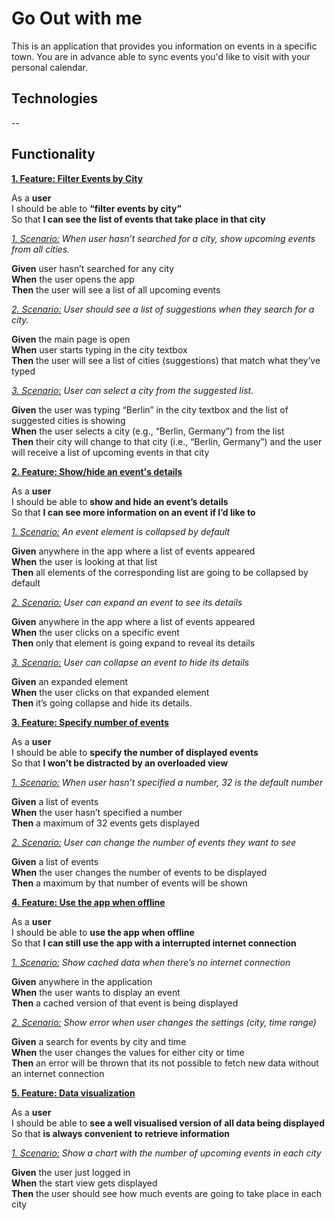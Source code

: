 # Go Out with me

This is an application that provides you information on events in a specific town. You are in advance able to sync events you'd like to visit with your personal calendar.

## Technologies

--

## Functionality

**<ins>1. Feature: Filter Events by City</ins>**


   As a **user**  
   I should be able to **“filter events by city”**  
   So that **I can see the list of events that take place in that city**  

*<ins>1. Scenario:</ins> When user hasn’t searched for a city, show upcoming events from all cities.*

   **Given** user hasn’t searched for any city  
   **When** the user opens the app  
   **Then** the user will see a list of all upcoming events  

*<ins>2. Scenario:</ins> User should see a list of suggestions when they search for a city.*

   **Given** the main page is open  
   **When** user starts typing in the city textbox  
   **Then** the user will see a list of cities (suggestions) that match what they’ve typed  

*<ins>3. Scenario:</ins> User can select a city from the suggested list.*

   **Given** the user was typing “Berlin” in the city textbox and the list of suggested cities is showing  
   **When** the user selects a city (e.g., “Berlin, Germany”) from the list  
   **Then** their city will change to that city (i.e., “Berlin, Germany”) and the user will receive a list of upcoming events   in that city

**<ins>2. Feature: Show/hide an event's details</ins>**


   As a **user**  
   I should be able to **show and hide an event’s details**  
   So that **I can see more information on an event if I’d like to**  

*<ins>1. Scenario:</ins> An event element is collapsed by default*

   **Given** anywhere in the app where a list of events appeared  
   **When** the user is looking at that list  
   **Then** all elements of the corresponding list are going to be collapsed by default  

*<ins>2. Scenario:</ins> User can expand an event to see its details*

   **Given** anywhere in the app where a list of events appeared  
   **When** the user clicks on a specific event  
   **Then** only that element is going expand to reveal its details  

*<ins>3. Scenario:</ins> User can collapse an event to hide its details*

   **Given** an expanded element  
   **When** the user clicks on that expanded element  
   **Then** it’s going collapse and hide its details.  

**<ins>3. Feature: Specify number of events</ins>**


   As a **user**  
   I should be able to **specify the number of displayed events**  
   So that **I won’t be distracted by an overloaded view**  

*<ins>1. Scenario:</ins> When user hasn’t specified a number, 32 is the default number*

   **Given** a list of events  
   **When** the user hasn’t specified a number  
   **Then** a maximum of 32 events gets displayed  

*<ins>2. Scenario:</ins> User can change the number of events they want to see*

   **Given** a list of events  
   **When** the user changes the number of events to be displayed  
   **Then** a maximum by that number of events will be shown  

**<ins>4. Feature: Use the app when offline</ins>**


   As a **user**  
   I should be able to **use the app when offline**  
   So that **I can still use the app with a interrupted internet connection**  

*<ins>1. Scenario:</ins> Show cached data when there’s no internet connection*

   **Given** anywhere in the application  
   **When** the user wants to display an event  
   **Then** a cached version of that event is being displayed  

*<ins>2. Scenario:</ins> Show error when user changes the settings (city, time range)*

   **Given** a search for events by city and time  
   **When** the user changes the values for either city or time  
   **Then** an error will be thrown that its not possible to fetch new data without an internet connection  

**<ins>5. Feature: Data visualization</ins>**


   As a **user**  
   I should be able to **see a well visualised version of all data being displayed**  
   So that **is always convenient to retrieve information**  

*<ins>1. Scenario:</ins> Show a chart with the number of upcoming events in each city*

   **Given** the user just logged in  
   **When** the start view gets displayed  
   **Then** the user should see how much events are going to take place in each city  

